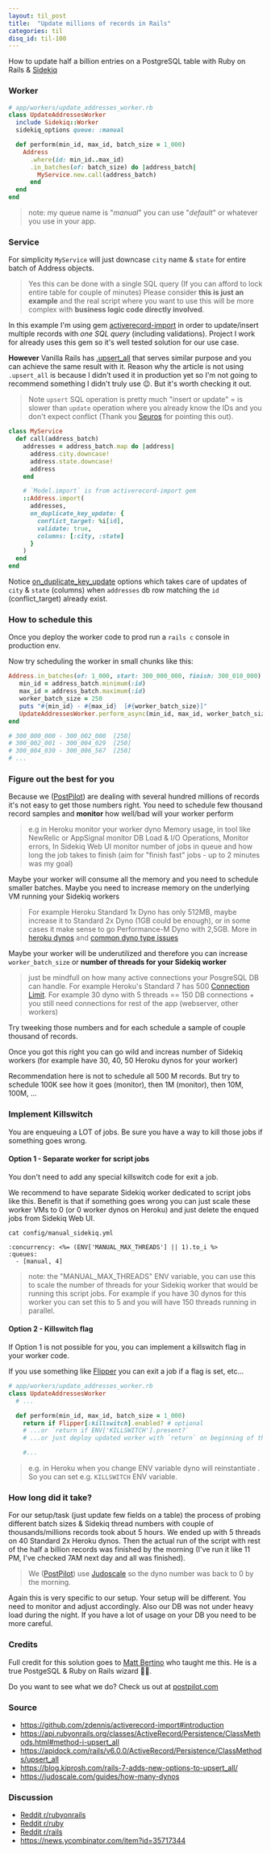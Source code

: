 ```yaml
---
layout: til_post
title:  "Update millions of records in Rails"
categories: til
disq_id: til-100
---
```



How to update half a billion entries on a PostgreSQL table with Ruby on Rails & [Sidekiq](https://github.com/sidekiq/sidekiq)


### Worker


```ruby
# app/workers/update_addresses_worker.rb
class UpdateAddressesWorker
  include Sidekiq::Worker
  sidekiq_options queue: :manual

  def perform(min_id, max_id, batch_size = 1_000)
    Address
      .where(id: min_id..max_id)
      .in_batches(of: batch_size) do |address_batch|
        MyService.new.call(address_batch)
      end
  end
end
```

> note: my queue name is "_manual_" you can use "_default_" or whatever you use in your app.


### Service

For simplicity `MyService` will just downcase `city` name & `state` for entire batch of Address objects.

> Yes this can be done with a single SQL query (If you can afford to lock entire table for couple of minutes)
> Please consider  **this is just an example** and the real script where you want to use this will be more complex  with  **business logic code directly involved**.

In this example I'm using gem [activerecord-import](https://github.com/zdennis/activerecord-import) in order to update/insert multiple records with *one SQL query* (including validations). Project I work for already uses this gem so it's well tested solution for our use case.

**However** Vanilla Rails has [.upsert_all](https://api.rubyonrails.org/classes/ActiveRecord/Persistence/ClassMethods.html#method-i-upsert_all) that serves similar purpose and you can achieve the same result with it.
Reason why the article is not using `.upsert_all` is because I didn't used it in production yet  so I'm not going to recommend something I didn't truly use 😉. But it's worth checking it out.

> Note `upsert` SQL operation is pretty much "insert or update" = is slower than `update` operation where you already know the IDs and you don't expect conflict (Thank you [Seuros](https://www.reddit.com/r/ruby/comments/12zmxkb/comment/jhtp201/?utm_source=share&utm_medium=web2x&context=3) for pointing this out).


```ruby
class MyService
  def call(address_batch)
    addresses = address_batch.map do |address|
      address.city.downcase!
      address.state.downcase!
      address
    end

    # `Model.import` is from activerecord-import gem
    ::Address.import(
      addresses,
      on_duplicate_key_update: {
        conflict_target: %i[id],
        validate: true,
        columns: [:city, :state]
      }
    )
  end
end
```


Notice [on_duplicate_key_update](https://github.com/zdennis/activerecord-import#duplicate-key-update) options which takes care of updates of `city` & `state` (columns) when `addresses` db row matching the `id` (conflict_target) already exist.

### How to schedule this

Once you deploy the worker code to prod run a `rails c` console in production env.

Now try scheduling the worker in small chunks like this:

```ruby
Address.in_batches(of: 1_000, start: 300_000_000, finish: 300_010_000) do |address_batch|
   min_id = address_batch.minimum(:id)
   max_id = address_batch.maximum(:id)
   worker_batch_size = 250
   puts "#{min_id} - #{max_id}  [#{worker_batch_size}]"
   UpdateAddressesWorker.perform_async(min_id, max_id, worker_batch_size)
end

# 300_000_000 - 300_002_000  [250]
# 300_002_001 - 300_004_029  [250]
# 300_004_030 - 300_006_567  [250]
# ...
```

### Figure out the best for you

Because we ([PostPilot](https://www.postpilot.com/)) are dealing with several hundred millions of records it's not easy to get those numbers right. You need to schedule few thousand record samples and **monitor** how well/bad will your worker perform

> e.g in Heroku monitor your worker dyno Memory usage, in tool like NewRelic or AppSignal monitor DB Load & I/O Operations, Monitor errors, In Sidekiq Web UI monitor number of jobs in queue and how long the job takes to finish (aim for "finish fast" jobs - up to 2 minutes was my goal)

Maybe your worker will consume all the memory and you need to schedule smaller batches. Maybe you need to increase memory on the underlying VM running your Sidekiq workers

> For example Heroku Standard 1x Dyno has only 512MB, maybe increase it to Standard 2x Dyno (1GB could be enough), or in some cases it make sense to go Performance-M Dyno with 2,5GB. More in [heroku dynos](https://devcenter.heroku.com/articles/dyno-types) and [common dyno type issues](https://judoscale.com/guides/how-many-dynos)

Maybe your worker will be underutilized and therefore you can increase `worker_batch_size` or **number of threads for your Sidekiq worker**

> just be mindfull on how many active connections your PosgreSQL DB can handle.
For example Heroku's Standard 7 has 500 [Connection Limit](https://elements.heroku.com/addons/heroku-postgresql#pricing). For example 30 dyno with 5 threads == 150 DB connections + you still need connections for rest of the app (webserver, other workers)

Try tweeking those numbers and for each schedule a sample of couple thousand of records.

Once you got this right you can go wild and increas number of Sidekiq workers (for example have 30, 40, 50 Heroku dynos for your worker)

Recommendation here is not to schedule all 500 M records. But try to schedule 100K see how it goes (monitor), then 1M (monitor), then 10M, 100M, ...

### Implement Killswitch

You are enqueuing a LOT of jobs. Be sure you have a way to kill those jobs if something goes wrong.

#### Option 1 - Separate worker for script jobs

You don't need to add any special killswitch code for exit a job.

We recommend to have separate Sidekiq worker dedicated to script jobs like this.
Benefit is that if something goes wrong you can just scale these worker VMs to 0 (or 0 worker dynos on Heroku) and just delete the enqued jobs from Sidekiq Web UI.

`cat config/manual_sidekiq.yml`

```
:concurrency: <%= (ENV['MANUAL_MAX_THREADS'] || 1).to_i %>
:queues:
  - [manual, 4]
```

> note: the "MANUAL_MAX_THREADS" ENV variable, you can use this to scale the number of threads for your Sidekiq worker that would be running this script jobs. For example if you have 30 dynos for this worker you can set this to 5 and you will have 150 threads running in parallel.


#### Option 2 - Killswitch flag

If Option 1 is not possible for you, you can implement a killswitch flag in your worker code.

If you use something like [Flipper](https://github.com/jnunemaker/flipper) you can exit a job if a flag is set, etc...


```ruby
# app/workers/update_addresses_worker.rb
class UpdateAddressesWorker
  # ...

  def perform(min_id, max_id, batch_size = 1_000)
    return if Flipper[:killswitch].enabled? # optional
    # ...or `return if ENV['KILLSWITCH'].present?`
    # ...or just deploy updated worker with `return` on beginning of this method

    #...
```

> e.g. in Heroku when you change ENV variable dyno will reinstantiate . So you can set e.g. `KILLSWITCH` ENV variable.


### How long did it take?

For our setup/task (just update few fields on a table) the process of probing different batch sizes & Sidekiq thread numbers with couple of thousands/millions records took about 5 hours. We ended up with 5 threads on 40 Standard 2x Heroku dynos. Then the actual run of the script with rest of the  half a billion records was finished by the morning (I've run it like 11 PM, I've checked 7AM next day and all was finished).

> We ([PostPilot](https://www.postpilot.com/)) use [Judoscale](https://elements.heroku.com/addons/judoscale) so the dyno number was back to 0 by the morning.

Again this is very specific to our setup. Your setup will be different. You need to monitor and adjust accordingly.
Also our DB was not under heavy load during the night. If you have a lot of usage on your DB you need to be more careful.


### Credits

Full credit for this solution goes to  [Matt Bertino](https://github.com/mbbertino) who taught me this. He is a true PostgeSQL & Ruby on Rails wizard 🧙‍♂️.

Do you want to see what we do? Check us out at [postpilot.com](https://www.postpilot.com/)

### Source

* <https://github.com/zdennis/activerecord-import#introduction>
* <https://api.rubyonrails.org/classes/ActiveRecord/Persistence/ClassMethods.html#method-i-upsert_all>
* <https://apidock.com/rails/v6.0.0/ActiveRecord/Persistence/ClassMethods/upsert_all>
* <https://blog.kiprosh.com/rails-7-adds-new-options-to-upsert_all/>
* <https://judoscale.com/guides/how-many-dynos>


### Discussion

* [Reddit r/rubyonrails](https://www.reddit.com/r/rubyonrails/comments/12zo2pp/update_millions_of_records_in_rails_fast/)
* [Reddit r/ruby](https://www.reddit.com/r/ruby/comments/12zmxkb/update_millionsbillions_of_records_in_rails/)
* [Reddit r/rails](https://www.reddit.com/r/rails/comments/12zmw17/update_millionsbillions_of_records_in_rails/)
* <https://news.ycombinator.com/item?id=35717344>